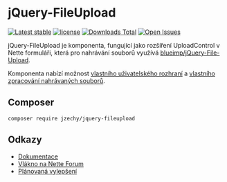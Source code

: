 # jQuery-FileUpload

[![Latest stable](https://img.shields.io/packagist/v/jzechy/jquery-fileupload.svg?style=flat-square)](https://packagist.org/packages/jzechy/jquery-fileupload)
[![license](https://img.shields.io/github/license/jzechy/jquery-fileupload.svg?maxAge=2592000&style=flat-square)](https://github.com/JZechy/jQuery-FileUpload/blob/master/LICENSE)
[![Downloads Total](https://img.shields.io/packagist/dt/jzechy/jquery-fileupload.svg?style=flat-square)](https://packagist.org/packages/jzechy/jquery-fileupload)
[![Open Issues](https://img.shields.io/github/issues/jzechy/jquery-fileupload.svg?style=flat-square)](https://github.com/JZechy/jquery-fileupload/issues)

jQuery-FileUpload je komponenta, fungující jako rozšíření UploadControl v Nette formuláři, která pro nahrávání souborů využívá [blueimp/jQuery-File-Upload](https://github.com/blueimp/jQuery-File-Upload).

Komponenta nabízí možnost [vlastního uživatelského rozhraní](https://github.com/JZechy/jQuery-FileUpload/wiki/Rendering) a [vlastního zpracování nahrávaných souborů](https://github.com/JZechy/jQuery-FileUpload/wiki/Upload-model).

## Composer
```
composer require jzechy/jquery-fileupload
```

## Odkazy
* [Dokumentace](https://github.com/JZechy/jQuery-FileUpload/wiki)
* [Vlákno na Nette Forum](https://forum.nette.org/cs/27287-jquery-fileupload-snadny-upload-souboru)
* [Plánovaná vylepšení](https://github.com/JZechy/jQuery-FileUpload/wiki/Pl%C3%A1novan%C3%A1-vylep%C5%A1en%C3%AD)

